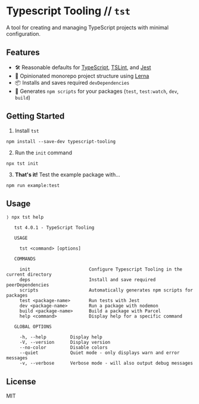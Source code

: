 # Typescript Tooling // `tst`

A tool for creating and managing TypeScript projects with minimal configuration.

## Features

- 🛠️ Reasonable defaults for [TypeScript](https://github.com/Microsoft/TypeScript), [TSLint](https://github.com/palantir/tslint), and [Jest](https://github.com/facebook/jest)
- 🐉 Opinionated monorepo project structure using [Lerna](https://github.com/lerna/lerna)
- 📦 Installs and saves required `devDependencies`
- 📝 Generates `npm scripts` for your packages (`test`, `test:watch`, `dev`, `build`)

## Getting Started

1. Install `tst`

```
npm install --save-dev typescript-tooling
```

2. Run the `init` command

```
npx tst init
```

3. **That's it!** Test the example package with...

```
npm run example:test
```

## Usage

```
⟩ npx tst help

   tst 4.0.1 - TypeScript Tooling

   USAGE

     tst <command> [options]

   COMMANDS

     init                      Configure Typescript Tooling in the current directory
     deps                      Install and save required peerDependencies
     scripts                   Automatically generates npm scripts for packages
     test <package-name>       Run tests with Jest
     dev <package-name>        Run a package with nodemon
     build <package-name>      Build a package with Parcel
     help <command>            Display help for a specific command

   GLOBAL OPTIONS

     -h, --help         Display help
     -V, --version      Display version
     --no-color         Disable colors
     --quiet            Quiet mode - only displays warn and error messages
     -v, --verbose      Verbose mode - will also output debug messages
```

## License

MIT
